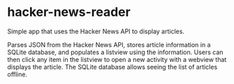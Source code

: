 # hacker-news-reader
Simple app that uses the Hacker News API to display articles.

Parses JSON from the Hacker News API, stores article information in a SQLite database, and populates a listview using the information.
Users can then click any item in the listview to open a new activity with a webview that displays the article.
The SQLite database allows seeing the list of articles offline.
